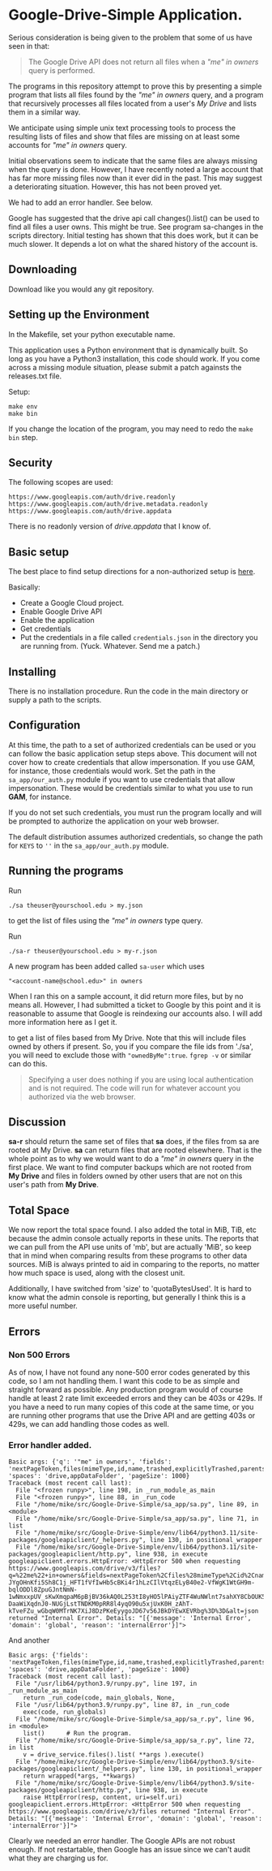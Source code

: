 # Google-Drive-Simple Application.

Serious consideration is being given to the problem that some of us
have seen in that:

> The Google Drive API does not return all files when a *"me" in owners*
query is performed.

The programs in this repository attempt to prove this by presenting a simple
program that lists all files found by the *"me" in owners* query, and
a program that recursively processes all files located from a user's
*My Drive* and lists them in a similar way.

We anticipate using simple unix text processing tools to process the
resulting lists of files and show that files are missing on at least
some accounts for *"me" in owners* query.

Initial observations seem to indicate that the same files are always missing
when the query is done.  However, I have recently noted a large account
that has far more missing files now than it ever did in the past.  This
may suggest a deteriorating situation.  However, this has not been proved
yet.

We had to add an error handler.  See below.

Google has suggested that the drive api call changes().list()
can be used to find all files a user owns.  This might be true.
See program sa-changes in the scripts directory.  Initial testing
has shown that this does work, but it can be much slower.
It depends a lot on what the shared history of the account is.

## Downloading

Download like you would any git repository.

## Setting up the Environment

In the Makefile, set your python executable name.

This application uses a Python environment that is dynamically built.
So long as you have a Python3 installation, this code should work.
If you come across a missing module situation, please submit a patch
againsts the releases.txt file.

Setup:

```
make env
make bin
```

If you change the location of the program, you may need to redo the
`make bin` step.

## Security

The following scopes are used:

```
https://www.googleapis.com/auth/drive.readonly
https://www.googleapis.com/auth/drive.metadata.readonly
https://www.googleapis.com/auth/drive.appdata
```
There is no readonly version of *drive.appdata* that I know of.

## Basic setup

The best place to find setup directions for a non-authorized setup
is [here](https://developers.google.com/drive/api/quickstart/python).

Basically:

- Create a Google Cloud project.
- Enable Google Drive API
- Enable the application
- Get credentials
- Put the credentials in a file called `credentials.json` in the directory you are running from. (Yuck.  Whatever. Send me a patch.)

## Installing

There is no installation procedure.  Run the code in the main
directory or supply a path to the scripts.

## Configuration

At this time, the path to a set of authorized credentials can be
used or you can follow the basic application setup steps above.
This document will not cover how to create credentials that allow
impersonation.  If you use GAM, for instance, those credentials
would work.  Set the path in the `sa_app/our_auth.py` module if you
want to use credentials that allow impersonation.  These would be
credentials similar to what you use to run **GAM**, for instance.

If you do not set such credentials, you must run the program
locally and will be prompted to authorize the application on your
web browser.

The default distribution assumes authorized credentials, so change
the path for `KEYS` to `''` in the `sa_app/our_auth.py` module.

## Running the programs

Run

```
./sa theuser@yourschool.edu > my.json
```

to get the list of files using the *"me" in owners* type query.

Run

```
./sa-r theuser@yourschool.edu > my-r.json
```

A new program has been added called `sa-user` which uses

```
"<account-name@school.edu>" in owners
```

When I ran this on a sample account, it did return more files, but
by no means all.  However, I had submitted a ticket to Google by
this point and it is reasonable to assume that Google is reindexing
our accounts also.  I will add more information here as I get it.

to get a list of files based from My Drive.  Note that this will
include files owned by others if present.  So, you if you compare
the file ids from './sa', you will need to exclude those with
`"ownedByMe":true`.  `fgrep -v` or similar can do this.

> Specifying a user does nothing if you are using local authentication and is not required.  The code will run for whatever account you authorized via the web browser.

## Discussion

**sa-r** should return the same set of files that **sa** does,
if the files from sa are rooted at My Drive.  **sa** can return
files that are rooted elsewhere.  That is the whole point as to why
we would want to do a *"me" in owners* query in the first place.
We want to find computer backups which are not rooted from **My
Drive** and files in folders owned by other users that are not
on this user's path from **My Drive**.

## Total Space

We now report the total space found.  I also added the total
in MiB, TiB, etc because the admin console actually reports
in these units.  The reports that we can pull from the API use
units of 'mb', but are actually 'MiB', so keep that in mind when
comparing results from these programs to other data sources.
MiB is always printed to aid in comparing to the reports, no
matter how much space is used, along with the closest unit.

Additionally, I have switched from 'size' to 'quotaBytesUsed'.
It is hard to know what the admin console is reporting, but
generally I think this is a more useful number.

## Errors

### Non 500 Errors

As of now, I have not found any none-500 error codes generated by
this code, so I am not handling them.  I want this code to be as
simple and straight forward as possible.  Any production program
would of course handle at least 2 rate limit exceeded errors
and they can be 403s or 429s.  If you have a need to run many
copies of this code at the same time, or you are running other
programs that use the Drive API and are getting 403s or 429s,
we can add handling those codes as well.

### Error handler added.

```
Basic args: {'q': '"me" in owners', 'fields': 'nextPageToken,files(mimeType,id,name,trashed,explicitlyTrashed,parents,md5Checksum,sharingUser(permissionId,emailAddress,me),shared,createdTime,modifiedTime,modifiedByMeTime,trashingUser(emailAddress),trashedTime,size,shortcutDetails(*),webViewLink)', 'spaces': 'drive,appDataFolder', 'pageSize': 1000}
Traceback (most recent call last):
  File "<frozen runpy>", line 198, in _run_module_as_main
  File "<frozen runpy>", line 88, in _run_code
  File "/home/mike/src/Google-Drive-Simple/sa_app/sa.py", line 89, in <module>
  File "/home/mike/src/Google-Drive-Simple/sa_app/sa.py", line 71, in list
  File "/home/mike/src/Google-Drive-Simple/env/lib64/python3.11/site-packages/googleapiclient/_helpers.py", line 130, in positional_wrapper
  File "/home/mike/src/Google-Drive-Simple/env/lib64/python3.11/site-packages/googleapiclient/http.py", line 938, in execute
googleapiclient.errors.HttpError: <HttpError 500 when requesting https://www.googleapis.com/drive/v3/files?q=%22me%22+in+owners&fields=nextPageToken%2Cfiles%28mimeType%2Cid%2Cname%2Ctrashed%2CexplicitlyTrashed%2Cparents%2Cmd5Checksum%2CsharingUser%28permissionId%2CemailAddress%2Cme%29%2Cshared%2CcreatedTime%2CmodifiedTime%2CmodifiedByMeTime%2CtrashingUser%28emailAddress%29%2CtrashedTime%2Csize%2CshortcutDetails%28%2A%29%2CwebViewLink%29&spaces=drive%2CappDataFolder&pageSize=1000&pageToken=~%21%21~AI9FV7RutP00ibTMGkkacjK6ZSCaGvyGuo3-JYgOHnKfi5Sh8C1j_HFT1fVfIwHb5cBKi4r1hLzCIlVtqzELyB40e2-VfWgK1WtGH9m-bqlODDl8ZpuGJntNmN-1wNmxxpUV_sKwXmqpaM6pBjBV36kAQ0L253tI8yHO5lPAiyZTF4WuNWlnt7sahXY8CbOUK544MOly3O7LuNRZJmvYwyB_XBhBWY9mmcY7YiHCBYCzuI_8OteM12h7-DaaWiXqdnJ0-NUGjLstTNDKM0pRR8l4yqO90u5xjUxK0H_zAhT-kTveFZu_wGbqW0MTrNK7XiJ8DzPKeEyygoJD67v56JBkDYEwXEVRbg%3D%3D&alt=json returned "Internal Error". Details: "[{'message': 'Internal Error', 'domain': 'global', 'reason': 'internalError'}]">
```

And another

```
Basic args: {'fields': 'nextPageToken,files(mimeType,id,name,trashed,explicitlyTrashed,parents,owners(permissionId,emailAddress),ownedByMe,md5Checksum,sharingUser(permissionId,emailAddress,me),shared,createdTime,modifiedTime,modifiedByMeTime,trashingUser(emailAddress),trashedTime,size,shortcutDetails(*),webViewLink)', 'spaces': 'drive,appDataFolder', 'pageSize': 1000}
Traceback (most recent call last):
  File "/usr/lib64/python3.9/runpy.py", line 197, in _run_module_as_main
    return _run_code(code, main_globals, None,
  File "/usr/lib64/python3.9/runpy.py", line 87, in _run_code
    exec(code, run_globals)
  File "/home/mike/src/Google-Drive-Simple/sa_app/sa_r.py", line 96, in <module>
    list()      # Run the program.
  File "/home/mike/src/Google-Drive-Simple/sa_app/sa_r.py", line 72, in list
    v = drive_service.files().list( **args ).execute()
  File "/home/mike/src/Google-Drive-Simple/env/lib64/python3.9/site-packages/googleapiclient/_helpers.py", line 130, in positional_wrapper
    return wrapped(*args, **kwargs)
  File "/home/mike/src/Google-Drive-Simple/env/lib64/python3.9/site-packages/googleapiclient/http.py", line 938, in execute
    raise HttpError(resp, content, uri=self.uri)
googleapiclient.errors.HttpError: <HttpError 500 when requesting https://www.googleapis.com/drive/v3/files returned "Internal Error". Details: "[{'message': 'Internal Error', 'domain': 'global', 'reason': 'internalError'}]">
```

Clearly we needed an error handler.  The Google APIs are not
robust enough.  If not restartable, then Google has an issue
since we can't audit what they are charging us for.
